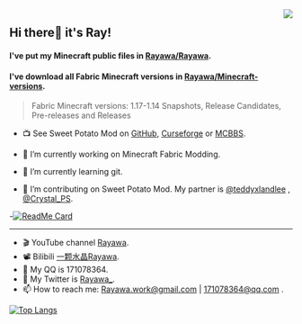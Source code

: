 <img align="right" src="https://github-readme-stats.vercel.app/api?username=Rayawa&show_icons=true&theme=graywhite&count_private=true" /> 

## Hi there👋 it's Ray! 
#### I've put my Minecraft public files in [Rayawa/Rayawa](https://github.com/Rayawa/Rayawa).
#### I've download all Fabric Minecraft versions in [Rayawa/Minecraft-versions](https://github.com/Rayawa/Minecraft-versions).
> Fabric Minecraft versions: 1.17-1.14 Snapshots, Release Candidates, Pre-releases and Releases  

- :tv: See Sweet Potato Mod on [GitHub](https://github.com/Rayawa/sweet_potato), [Curseforge](https://www.curseforge.com/minecraft/mc-mods/sweet-potato) or [MCBBS](https://www.mcbbs.net/thread-1132119-1-1.html).

- 🔭 I’m currently working on Minecraft Fabric Modding.
- 🌱 I’m currently learning git.
- 👯 I’m contributing on Sweet Potato Mod. My partner is [@teddyxlandlee](https://github.com/teddyxlandlee) , [@Crystal_PS](https://github.com/Crystal-PS).

-[![ReadMe Card](https://github-readme-stats.vercel.app/api/pin/?username=Featurehouse&repo=sweet_potato-release&theme=graywhite)](https://github.com/anuraghazra/github-readme-stats)

--------------------------------

- :clapper: YouTube channel [Rayawa](https://www.youtube.com/channel/UCzteF7MFZq-w7UM1isUfAhg).
- :film_projector: Bilibili [一颗水晶Rayawa](https://space.bilibili.com/524181098).
- 💬 My QQ is 171078364.
- 💬 My Twitter is [Rayawa_](https://twitter.com/Rayawa_).
- 📫 How to reach me: Rayawa.work@gmail.com | 171078364@qq.com .



[![Top Langs](https://github-readme-stats.vercel.app/api/top-langs/?username=Rayawa&layout=compact)](https://github.com/anuraghazra/github-readme-stats)
